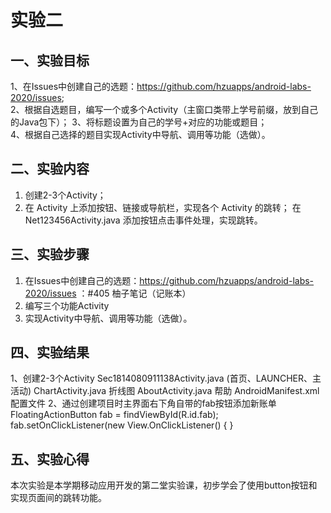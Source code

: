 # 实验二
## 一、实验目标		
1、在Issues中创建自己的选题：https://github.com/hzuapps/android-labs-2020/issues;  
2、根据自选题目，编写一个或多个Activity（主窗口类带上学号前缀，放到自己的Java包下）； 
3、将标题设置为自己的学号+对应的功能或题目；  
4、根据自己选择的题目实现Activity中导航、调用等功能（选做）。  
## 二、实验内容	
1. 创建2-3个Activity；	
2. 在 Activity 上添加按钮、链接或导航栏，实现各个 Activity 的跳转；
在 Net123456Activity.java 添加按钮点击事件处理，实现跳转。
## 三、实验步骤	
1. 在Issues中创建自己的选题：https://github.com/hzuapps/android-labs-2020/issues ：#405 柚子笔记（记账本）
2. 编写三个功能Activity
3. 实现Activity中导航、调用等功能（选做）。
## 四、实验结果
1、创建2-3个Activity
Sec1814080911138Activity.java (首页、LAUNCHER、主活动)
ChartActivity.java   折线图
AboutActivity.java  帮助
AndroidManifest.xml  配置文件
2、通过创建项目时主界面右下角自带的fab按钮添加新账单
 FloatingActionButton fab = findViewById(R.id.fab);
        fab.setOnClickListener(new View.OnClickListener() {
}
## 五、实验心得
 本次实验是本学期移动应用开发的第二堂实验课，初步学会了使用button按钮和实现页面间的跳转功能。
